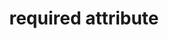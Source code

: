 ---
{
  "title": "required attribute",
  "description": "The required attribute is a boolean attribute. When specified, the element is required.",
  "category": "html",
  "keywords": [
    "required attribute"
  ],
  "last_test_date": "2019-08-21",
  "test_results_url": "https://a11ysupport.io/tech/html/required_attribute",
  "test_url": "https://a11ysupport.io/tech/html/required_attribute",
  "notes_by_num": {
    "1": "The html required attribute on each HTML radio button in a fieldset: The required state is conveyed for each radio in the group. Some users might find this confusing since only one radio can be selected at a time.",
    "2": "Didn't convey the invalid state when empty",
    "3": "Didn't convey the property"
  },
  "stats": {
    "dragon_win": {
      "chrome": {
        "76": "y"
      }
    },
    "jaws": {
      "chrome": {
        "76": "y #1"
      },
      "ie": {
        "11": "a #1 #2"
      },
      "firefox": {
        "68": "y #1"
      }
    },
    "narrator": {
      "edge": {
        "44": "y #1"
      }
    },
    "nvda": {
      "chrome": {
        "76": "y #1"
      },
      "firefox": {
        "68": "y #1"
      }
    },
    "orca": {
      "firefox": {
        "69": "n #3 #2"
      }
    },
    "talkback": {
      "and_chr": {
        "76": "n #3 #2"
      }
    },
    "va_and": {
      "and_chr": {
        "77": "y"
      }
    },
    "vo_ios": {
      "ios_saf": {
        "12.3.1": "a #1 #2"
      }
    },
    "vo_macos": {
      "safari": {
        "12.1.2": "a #1 #2"
      }
    },
    "vc_ios": {
      "ios_saf": {
        "13.0": "y"
      }
    },
    "vc_macos": {
      "safari": {
        "13.0.2": "y"
      }
    },
    "wsr": {
      "edge": {
        "44": "y"
      },
      "chrome": {
        "77": "y"
      }
    }
  },
  "links": {
    "WHATWG HTML spec for the required attribute": "https://html.spec.whatwg.org/multipage/input.html#the-required-attribute",
    "HTML AAM for the required attribute": "https://w3c.github.io/html-aam/#att-required"
  }
}
---